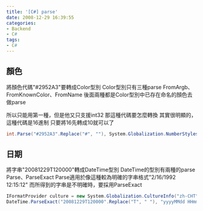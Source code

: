 ```yaml
---
title: '[C#] parse'
date: 2008-12-29 16:39:55
categories:
- Backend
- C#
tags:
- C#
---
```

## 顏色
將顏色代碼"#2952A3"要轉成Color型別
Color型別只有三種parse
FromArgb、FromKnownColor、FromName
後面兩種都是Color型別中已存在命名的顏色去做parse

<!--more-->

所以只能用第一種，但是他又只支援int32
那這種代碼要怎麼轉換
其實很明顯的，這種代碼是16進制
只要將16先轉成10就可以了
``` csharp
int.Parse("#2952A3".Replace("#", ""), System.Globalization.NumberStyles.AllowHexSpecifier)
```

## 日期
將字串"20081229T120000"轉成DateTime型別
DateTime的型別有兩種的parse
Parse、ParseExact
Parse適用於像這種較為明確的字串格式"2/16/1992 12:15:12"
而所得到的字串是不明確時，要採用ParseExact
``` csharp
IFormatProvider culture = new System.Globalization.CultureInfo("zh-CHT", true);
DateTime.ParseExact("20081229T120000".Replace("T", " "), "yyyyMMdd HHmmss", culture);
```